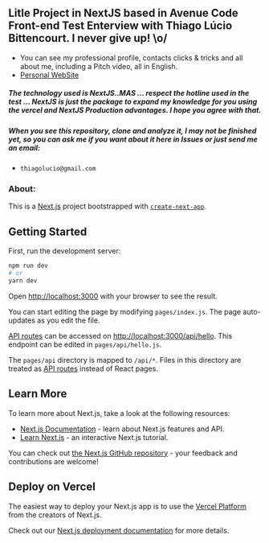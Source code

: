 ## Litle Project in NextJS based in Avenue Code Front-end Test Enterview with Thiago Lúcio Bittencourt. I never give up! \o/

 - You can see my professional profile, contacts clicks & tricks and all about me, including a Pitch vídeo, all in English.
 - [Personal WebSite](https://thiagolucio.com.br/)

##### The technology used is NextJS..MAS ... respect the hotline used in the test ... NextJS is just the package to expand my knowledge for you using the vercel and NextJS Production advantages. I hope you agree with that.

##### When you see this repository, clone and analyze it, I may not be finished yet, so you can ask me if you want about it here in Issues or just send me an email: 

- `thiagolucio@gmail.com`

### About:

This is a [Next.js](https://nextjs.org/) project bootstrapped with [`create-next-app`](https://github.com/vercel/next.js/tree/canary/packages/create-next-app).

## Getting Started

First, run the development server:

```bash
npm run dev
# or
yarn dev
```

Open [http://localhost:3000](http://localhost:3000) with your browser to see the result.

You can start editing the page by modifying `pages/index.js`. The page auto-updates as you edit the file.

[API routes](https://nextjs.org/docs/api-routes/introduction) can be accessed on [http://localhost:3000/api/hello](http://localhost:3000/api/hello). This endpoint can be edited in `pages/api/hello.js`.

The `pages/api` directory is mapped to `/api/*`. Files in this directory are treated as [API routes](https://nextjs.org/docs/api-routes/introduction) instead of React pages.

## Learn More

To learn more about Next.js, take a look at the following resources:

- [Next.js Documentation](https://nextjs.org/docs) - learn about Next.js features and API.
- [Learn Next.js](https://nextjs.org/learn) - an interactive Next.js tutorial.

You can check out [the Next.js GitHub repository](https://github.com/vercel/next.js/) - your feedback and contributions are welcome!

## Deploy on Vercel

The easiest way to deploy your Next.js app is to use the [Vercel Platform](https://vercel.com/new?utm_medium=default-template&filter=next.js&utm_source=create-next-app&utm_campaign=create-next-app-readme) from the creators of Next.js.

Check out our [Next.js deployment documentation](https://nextjs.org/docs/deployment) for more details.
